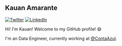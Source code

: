 ## Kauan Amarante

[![Twitter](https://img.shields.io/twitter/follow/KauanAmarante?label=KauanAmarante&logo=twitter&style=for-the-badge)](https://twitter.com/KauanAmarante)
[![LinkedIn](https://img.shields.io/badge/-Kauan_Amarante-555?logo=linkedin&style=for-the-badge&logoColor=0077B5)](https://www.linkedin.com/in/igorbrites)


Hi! I'm Kauan! Welcome to my GitHub profile! :smile:

I'm an Data Engineer, currently working at [@ContaAzul](https://github.com/ContaAzul).

<!--
**KauanAmarante/KauanAmarante** is a ✨ _special_ ✨ repository because its `README.md` (this file) appears on your GitHub profile.

Here are some ideas to get you started:

- 🔭 I’m currently working on ...
- 🌱 I’m currently learning ...
- 👯 I’m looking to collaborate on ...
- 🤔 I’m looking for help with ...
- 💬 Ask me about ...
- 📫 How to reach me: ...
- 😄 Pronouns: ...
- ⚡ Fun fact: ...
-->
